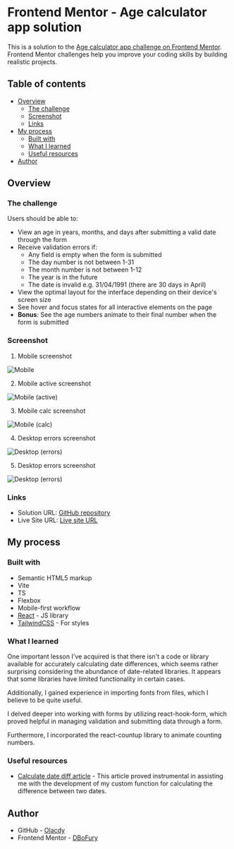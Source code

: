 # Frontend Mentor - Age calculator app solution

This is a solution to the [Age calculator app challenge on Frontend Mentor](https://www.frontendmentor.io/challenges/age-calculator-app-dF9DFFpj-Q). Frontend Mentor challenges help you improve your coding skills by building realistic projects.

## Table of contents

- [Overview](#overview)
  - [The challenge](#the-challenge)
  - [Screenshot](#screenshot)
  - [Links](#links)
- [My process](#my-process)
  - [Built with](#built-with)
  - [What I learned](#what-i-learned)
  - [Useful resources](#useful-resources)
- [Author](#author)

## Overview

### The challenge

Users should be able to:

- View an age in years, months, and days after submitting a valid date through the form
- Receive validation errors if:
  - Any field is empty when the form is submitted
  - The day number is not between 1-31
  - The month number is not between 1-12
  - The year is in the future
  - The date is invalid e.g. 31/04/1991 (there are 30 days in April)
- View the optimal layout for the interface depending on their device's screen size
- See hover and focus states for all interactive elements on the page
- **Bonus**: See the age numbers animate to their final number when the form is submitted

### Screenshot

1. Mobile screenshot

![Mobile](./screenshots/Mobile.PNG)

2. Mobile active screenshot

![Mobile (active)](./screenshots/Mobile-Active.PNG)

3. Mobile calc screenshot

![Mobile (calc)](./screenshots/Mobile-Calc.PNG)

4. Desktop errors screenshot

![Desktop (errors)](./screenshots/Desktop-Errors.PNG)

5. Desktop errors screenshot

![Desktop (errors)](./screenshots/Desktop-Errors-2.PNG)

### Links

- Solution URL: [GitHub repository](https://github.com/Olacdy/frontend-mentor-challenges/tree/develop/src/app/age-calculator-app)
- Live Site URL: [Live site URL](https://olacdy.github.io/frontend-mentor-challenges/age-calculator-app)

## My process

### Built with

- Semantic HTML5 markup
- Vite
- TS
- Flexbox
- Mobile-first workflow
- [React](https://reactjs.org/) - JS library
- [TailwindCSS](https://tailwindcss.com/) - For styles

### What I learned

One important lesson I've acquired is that there isn't a code or library available for accurately calculating date differences, which seems rather surprising considering the abundance of date-related libraries. It appears that some libraries have limited functionality in certain cases.

Additionally, I gained experience in importing fonts from files, which I believe to be quite useful.

I delved deeper into working with forms by utilizing react-hook-form, which proved helpful in managing validation and submitting data through a form.

Furthermore, I incorporated the react-countup library to animate counting numbers.

### Useful resources

- [Calculate date diff article](https://blog.bitsrc.io/calculate-the-difference-between-two-2-dates-e1d76737c05a) - This article proved instrumental in assisting me with the development of my custom function for calculating the difference between two dates.

## Author

- GitHub - [Olacdy](https://github.com/Olacdy)
- Frontend Mentor - [DBoFury](https://www.frontendmentor.io/profile/DBoFury)
